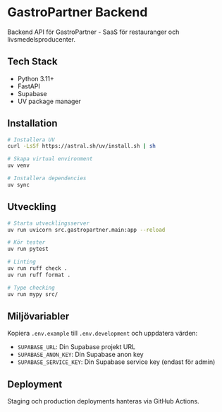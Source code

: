 # GastroPartner Backend

Backend API för GastroPartner - SaaS för restauranger och livsmedelsproducenter.

## Tech Stack
- Python 3.11+
- FastAPI
- Supabase
- UV package manager

## Installation

```bash
# Installera UV
curl -LsSf https://astral.sh/uv/install.sh | sh

# Skapa virtual environment
uv venv

# Installera dependencies
uv sync
```

## Utveckling

```bash
# Starta utvecklingsserver
uv run uvicorn src.gastropartner.main:app --reload

# Kör tester
uv run pytest

# Linting
uv run ruff check .
uv run ruff format .

# Type checking
uv run mypy src/
```

## Miljövariabler

Kopiera `.env.example` till `.env.development` och uppdatera värden:

- `SUPABASE_URL`: Din Supabase projekt URL
- `SUPABASE_ANON_KEY`: Din Supabase anon key
- `SUPABASE_SERVICE_KEY`: Din Supabase service key (endast för admin)

## Deployment

Staging och production deployments hanteras via GitHub Actions.